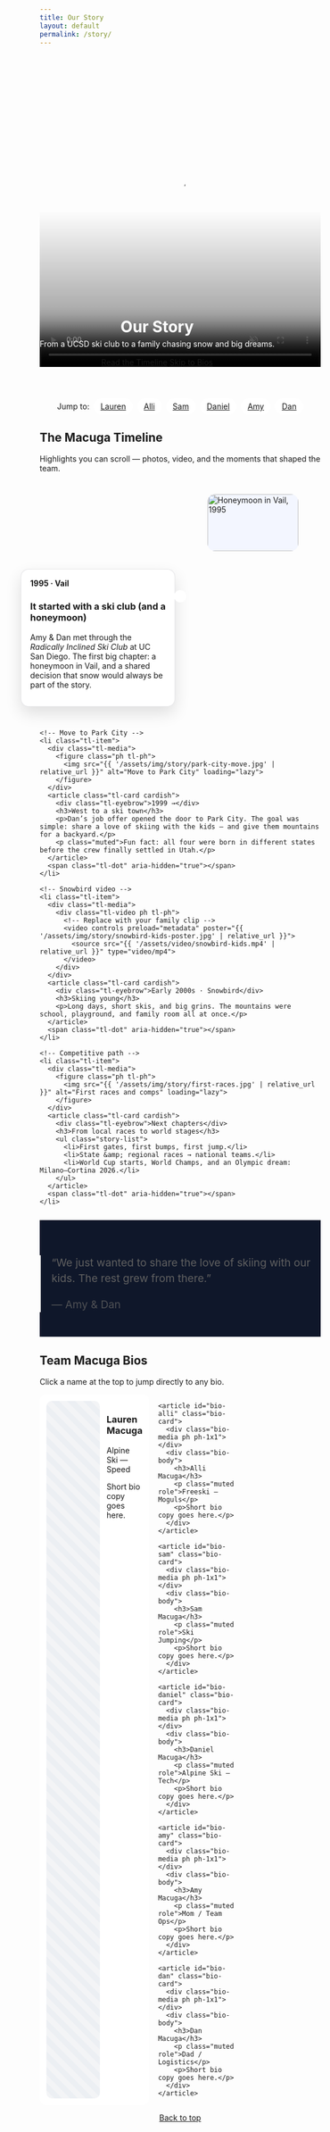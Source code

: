```yaml
---
title: Our Story
layout: default
permalink: /story/
---
```


<!-- =================== Hero =================== -->
<header class="story-hero full-bleed">
  <!-- Optional hero video (poster required) -->
  <video autoplay muted loop playsinline webkit-playsinline preload="metadata"
         poster="{{ '/assets/img/story/hero-poster.jpg' | relative_url }}">
    <source src="{{ '/assets/video/story-hero.mp4' | relative_url }}" type="video/mp4">
  </video>

  <div class="hero-overlay">
    <div class="container">
      <h1 class="story-title">Our Story</h1>
      <p class="story-sub">From a UCSD ski club to a family chasing snow and big dreams.</p>
      <div class="hero-cta-row">
        <a class="btn primary" href="#timeline">Read the Timeline</a>
        <a class="btn" href="#bios">Skip to Bios</a>
      </div>
    </div>
  </div>
</header>

<div class="section-gap"></div>

<!-- ========== Family quick nav (jump to bios) ========== -->
<nav class="container story-nav" aria-label="Family members">
  <span class="nav-label">Jump to:</span>
  <a class="chip" href="#bio-lauren">Lauren</a>
  <a class="chip" href="#bio-alli">Alli</a>
  <a class="chip" href="#bio-sam">Sam</a>
  <a class="chip" href="#bio-daniel">Daniel</a>
  <a class="chip" href="#bio-amy">Amy</a>
  <a class="chip" href="#bio-dan">Dan</a>
</nav>

<div class="section-gap"></div>

<!-- =================== TIMELINE =================== -->
<section id="timeline" class="container">
  <h2 class="section-title">The Macuga Timeline</h2>
  <p class="muted" style="margin:6px 0 18px">Highlights you can scroll — photos, video, and the moments that shaped the team.</p>

  <ol class="timeline" role="list">
    <!-- 1995 — Honeymoon + UCSD club -->
    <li class="tl-item">
      <div class="tl-media">
        <figure class="ph tl-ph">
          <!-- Replace with real image -->
          <img src="{{ '/assets/img/story/vail-1995.jpg' | relative_url }}" alt="Honeymoon in Vail, 1995" loading="lazy">
        </figure>
      </div>
      <article class="tl-card cardish">
        <div class="tl-eyebrow">1995 · Vail</div>
        <h3>It started with a ski club (and a honeymoon)</h3>
        <p>Amy &amp; Dan met through the <em>Radically Inclined Ski Club</em> at UC San Diego. The first big chapter: a honeymoon in Vail, and a shared decision that snow would always be part of the story.</p>
      </article>
      <span class="tl-dot" aria-hidden="true"></span>
    </li>

    <!-- Move to Park City -->
    <li class="tl-item">
      <div class="tl-media">
        <figure class="ph tl-ph">
          <img src="{{ '/assets/img/story/park-city-move.jpg' | relative_url }}" alt="Move to Park City" loading="lazy">
        </figure>
      </div>
      <article class="tl-card cardish">
        <div class="tl-eyebrow">1999 →</div>
        <h3>West to a ski town</h3>
        <p>Dan’s job offer opened the door to Park City. The goal was simple: share a love of skiing with the kids — and give them mountains for a backyard.</p>
        <p class="muted">Fun fact: all four were born in different states before the crew finally settled in Utah.</p>
      </article>
      <span class="tl-dot" aria-hidden="true"></span>
    </li>

    <!-- Snowbird video -->
    <li class="tl-item">
      <div class="tl-media">
        <div class="tl-video ph tl-ph">
          <!-- Replace with your family clip -->
          <video controls preload="metadata" poster="{{ '/assets/img/story/snowbird-kids-poster.jpg' | relative_url }}">
            <source src="{{ '/assets/video/snowbird-kids.mp4' | relative_url }}" type="video/mp4">
          </video>
        </div>
      </div>
      <article class="tl-card cardish">
        <div class="tl-eyebrow">Early 2000s · Snowbird</div>
        <h3>Skiing young</h3>
        <p>Long days, short skis, and big grins. The mountains were school, playground, and family room all at once.</p>
      </article>
      <span class="tl-dot" aria-hidden="true"></span>
    </li>

    <!-- Competitive path -->
    <li class="tl-item">
      <div class="tl-media">
        <figure class="ph tl-ph">
          <img src="{{ '/assets/img/story/first-races.jpg' | relative_url }}" alt="First races and comps" loading="lazy">
        </figure>
      </div>
      <article class="tl-card cardish">
        <div class="tl-eyebrow">Next chapters</div>
        <h3>From local races to world stages</h3>
        <ul class="story-list">
          <li>First gates, first bumps, first jump.</li>
          <li>State &amp; regional races → national teams.</li>
          <li>World Cup starts, World Champs, and an Olympic dream: Milano–Cortina 2026.</li>
        </ul>
      </article>
      <span class="tl-dot" aria-hidden="true"></span>
    </li>
  </ol>
</section>

<!-- =================== Pull-quote band =================== -->
<section class="story-quote">
  <div class="container">
    <blockquote>
      <p>“We just wanted to share the love of skiing with our kids. The rest grew from there.”</p>
      <cite>— Amy &amp; Dan</cite>
    </blockquote>
  </div>
</section>

<!-- =================== Bios =================== -->
<section id="bios" class="container">
  <h2 class="section-title">Team Macuga Bios</h2>
  <p class="muted">Click a name at the top to jump directly to any bio.</p>

  <div class="bios-grid">
    <article id="bio-lauren" class="bio-card">
      <div class="bio-media ph ph-1x1"></div>
      <div class="bio-body">
        <h3>Lauren Macuga</h3>
        <p class="muted role">Alpine Ski — Speed</p>
        <p>Short bio copy goes here.</p>
      </div>
    </article>

    <article id="bio-alli" class="bio-card">
      <div class="bio-media ph ph-1x1"></div>
      <div class="bio-body">
        <h3>Alli Macuga</h3>
        <p class="muted role">Freeski — Moguls</p>
        <p>Short bio copy goes here.</p>
      </div>
    </article>

    <article id="bio-sam" class="bio-card">
      <div class="bio-media ph ph-1x1"></div>
      <div class="bio-body">
        <h3>Sam Macuga</h3>
        <p class="muted role">Ski Jumping</p>
        <p>Short bio copy goes here.</p>
      </div>
    </article>

    <article id="bio-daniel" class="bio-card">
      <div class="bio-media ph ph-1x1"></div>
      <div class="bio-body">
        <h3>Daniel Macuga</h3>
        <p class="muted role">Alpine Ski — Tech</p>
        <p>Short bio copy goes here.</p>
      </div>
    </article>

    <article id="bio-amy" class="bio-card">
      <div class="bio-media ph ph-1x1"></div>
      <div class="bio-body">
        <h3>Amy Macuga</h3>
        <p class="muted role">Mom / Team Ops</p>
        <p>Short bio copy goes here.</p>
      </div>
    </article>

    <article id="bio-dan" class="bio-card">
      <div class="bio-media ph ph-1x1"></div>
      <div class="bio-body">
        <h3>Dan Macuga</h3>
        <p class="muted role">Dad / Logistics</p>
        <p>Short bio copy goes here.</p>
      </div>
    </article>
  </div>

  <div class="back-top" style="text-align:center;margin-top:14px">
    <a class="btn" href="#top">Back to top</a>
  </div>
</section>

<style>
/* Offsets for fixed nav + smooth anchors */
html{ scroll-behavior:smooth; }
[id]{ scroll-margin-top: 96px; }

/* -------- Hero -------- */
.story-hero{ position:relative; height:clamp(320px, 52vh, 560px); }
.story-hero > video{ position:absolute; inset:0; width:100%; height:100%; object-fit:cover; }
.story-hero .hero-overlay{
  position:absolute; inset:0; display:flex; align-items:flex-end;
  background: linear-gradient(180deg, transparent 50%, rgba(0,0,0,.5));
}
.story-title{ color:#fff; margin:0 0 .35rem; }
.story-sub{ color:#fff; margin:0 0 1rem; max-width:60ch; }

/* -------- Centered nav chips -------- */
.story-nav{ display:flex; align-items:center; gap:.5rem; flex-wrap:wrap; justify-content:center; }
.story-nav .nav-label{ color:var(--muted); }
.chip{ border:1px solid var(--border); padding:.35rem .75rem; border-radius:999px; background:#fff; }

/* -------- Timeline -------- */
.timeline{
  position:relative; margin: 16px auto 0; padding:0; list-style:none;
  max-width: 1040px;
}
.timeline::before{
  content:""; position:absolute; top:0; bottom:0; left:50%; transform:translateX(-50%);
  width:3px; background: linear-gradient(180deg, var(--brand), var(--navy));
  border-radius: 999px;
}
.tl-item{
  position:relative;
  display:grid; grid-template-columns: 1fr 1fr; gap:18px; align-items:center;
  margin: 24px 0 40px;
}
.tl-item:nth-child(odd) .tl-card{ grid-column:1; justify-self:end; }
.tl-item:nth-child(odd) .tl-media{ grid-column:2; }
.tl-item:nth-child(even) .tl-card{ grid-column:2; justify-self:start; }
.tl-item:nth-child(even) .tl-media{ grid-column:1; }

.tl-dot{
  position:absolute; left:50%; top:50%; transform:translate(-50%,-50%);
  width:14px; height:14px; border-radius:999px; background:#fff;
  border:3px solid var(--brand); box-shadow:0 0 0 4px #fff;
}

.tl-card{ width: min(520px, 92%); }
.tl-eyebrow{ font-weight:700; color: var(--navy); margin-bottom:.25rem; }
.tl-media .tl-ph,
.tl-video{ border-radius:14px; overflow:hidden; background:#f3f6ff; border:1px solid var(--border); }
.tl-media img, .tl-video video{ width:100%; height:100%; object-fit:cover; display:block; }
.tl-ph{ aspect-ratio: 16/10; }

/* -------- Quote band -------- */
.story-quote{ background:#0f172a; color:#fff; padding:44px 0; margin:26px 0; }
.story-quote blockquote{ margin:0; font-size: clamp(1.1rem, 2vw, 1.4rem); line-height:1.45; }
.story-quote cite{ display:block; opacity:.8; margin-top:.5rem; font-style:normal; }

/* -------- Bios -------- */
.bios-grid{ display:grid; grid-template-columns: repeat(3,1fr); gap:16px; margin-top:12px; }
.bio-card{ display:flex; gap:12px; background:#fff; border:1px solid var(--border); border-radius:12px; padding:12px; }
.bio-media{ width:96px; aspect-ratio:1/1; border-radius:10px; background:#eef3ff; border:1px solid var(--border); }

/* -------- Cards look bright everywhere -------- */
.cardish{
  background:#fff; border:1px solid rgba(11,18,32,.10); border-radius:14px;
  box-shadow: 0 12px 28px rgba(0,0,0,.12); padding:16px;
}

/* -------- Responsive -------- */
@media (max-width: 1080px){
  .tl-card{ width: 100%; }
}
@media (max-width: 900px){
  .timeline::before{ left: 20px; transform:none; } /* line to the left */
  .tl-item{ grid-template-columns: 1fr; padding-left: 50px; }
  .tl-item .tl-media{ order:2; }
  .tl-item .tl-card{ order:1; justify-self:stretch; }
  .tl-dot{ left:20px; }
  .bios-grid{ grid-template-columns: repeat(2,1fr); }
}
@media (max-width: 640px){
  .bios-grid{ grid-template-columns: 1fr; }
}
  
/* ------- Lightweight placeholders if images missing ------- */
.ph{ background: repeating-linear-gradient(45deg,#f3f4f6 0 10px,#eceff3 10px 20px); }
</style>
